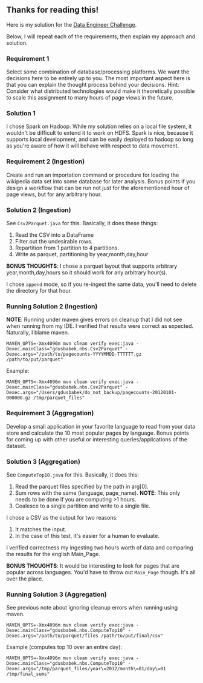## Thanks for reading this!

Here is my solution for the [Data Engineer Challenge](https://gist.github.com/nextbigsound/9edf782fd513152fad6d1b5bb2e978a9).

Below, I will repeat each of the requirements, then explain my approach and solution.

### Requirement 1
Select some combination of database/processing platforms. We want the decisions here to be entirely up to you. The most important aspect here is that you can explain the thought process behind your decisions. Hint: Consider what distributed technologies would make it theoretically possible to scale this assignment to many hours of page views in the future.

### Solution 1
I chose Spark on Hadoop.
While my solution relies on a local file system, it wouldn't be difficult to extend it to work on HDFS.
Spark is nice, because it supports local development, and can be easily deployed to hadoop so long as you're aware of
how it will behave with respect to data movement. 

### Requirement 2 (Ingestion)
Create and run an importation command or procedure for loading the wikipedia data set into some database for later analysis. Bonus points if you design a workflow that can be run not just for the aforementioned hour of page views, but for any arbitrary hour.

### Solution 2 (Ingestion)
See `Csv2Parquet.java` for this. Basically, it does these things:
1. Read the CSV into a DataFrame
2. Filter out the undesirable rows.
3. Repartition from 1 partition to 4 partitions.
4. Write as parquet, partitioning by year,month,day,hour

<b>BONUS THOUGHTS</b>: I chose a parquet layout that supports arbitrary year,month,day,hours so it should work for any arbitrary hour(s).

I chose `append` mode, so if you re-ingest the same data, you'll need to delete the directory for that hour.

### Running Solution 2 (Ingestion)

<b>NOTE</b>: Running under maven gives errors on cleanup that I did not see when running from my IDE.
             I verified that results were correct as expected.
             Naturally, I blame maven.

    MAVEN_OPTS=-Xmx4096m mvn clean verify exec:java -Dexec.mainClass="gdusbabek.nbs.Csv2Parquet" -Dexec.args="/path/to/pagecounts-YYYYMMDD-TTTTTT.gz /path/to/put/parquet"

Example:

    MAVEN_OPTS=-Xmx4096m mvn clean verify exec:java -Dexec.mainClass="gdusbabek.nbs.Csv2Parquet" -Dexec.args="/Users/gdusbabek/do_not_backup/pagecounts-20120101-000000.gz /tmp/parquet_files"

### Requirement 3 (Aggregation)
Develop a small application in your favorite language to read from your data store and calculate the 10 most popular pages by language. Bonus points for coming up with other useful or interesting queries/applications of the dataset.

### Solution 3 (Aggregation)
See `ComputeTop10.java` for this. Basically, it does this:
1. Read the parquet files specified by the path in arg[0].
2. Sum rows with the same (language, page_name). <b>NOTE</b>: This only needs to be done if you are computing >1 hours.
3. Coalesce to a single partition and write to a single file.

I chose a CSV as the output for two reasons:
1. It matches the input.
2. In the case of this test, it's easier for a human to evaluate.

I verified correctness my ingesting two hours worth of data and comparing the results for the english Main_Page.

<b>BONUS THOUGHTS</b>: It would be interesting to look for pages that are popular across languages.
You'd have to throw out `Main_Page` though.
It's all over the place. 

### Running Solution 3 (Aggregation)
See previous note about ignoring cleanup errors when running using maven.

    MAVEN_OPTS=-Xmx4096m mvn clean verify exec:java -Dexec.mainClass="gdusbabek.nbs.ComputeTop10" -Dexec.args="/path/to/parquet/files /path/to/put/final/csv"

Example (computes top 10 over an entire day):

    MAVEN_OPTS=-Xmx4096m mvn clean verify exec:java -Dexec.mainClass="gdusbabek.nbs.ComputeTop10" -Dexec.args="/tmp/parquet_files/year\=2012/month\=01/day\=01 /tmp/final_sums"

